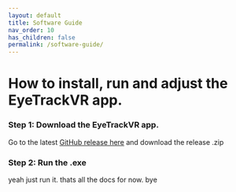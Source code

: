 ```yaml
---
layout: default
title: Software Guide
nav_order: 10
has_children: false
permalink: /software-guide/
---
```


# How to install, run and adjust the EyeTrackVR app.


### Step 1: Download the EyeTrackVR app.
Go to the latest [GitHub release here](https://github.com/RedHawk989/EyeTrackVR/releases/latest) and download the release .zip

### Step 2: Run the .exe
yeah just run it. thats all the docs for now. bye
